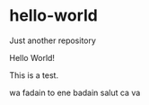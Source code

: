 # hello-world
Just another repository

Hello World!

This is a test.

wa fadain to ene badain
salut ca va
